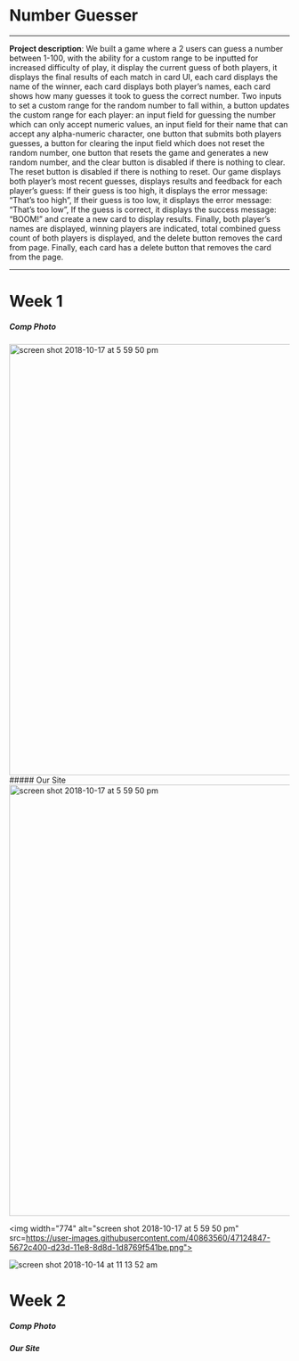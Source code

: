 
# Number Guesser
---
**Project description**: 
We built a game where a 2 users can guess a number between 1-100, with the ability for a custom range to be inputted for increased difficulty of play, it display the current guess of both players, it displays the final results of each match in card UI, each card displays the name of the winner, each card displays both player’s names, each card shows how many guesses it took to guess the correct number. Two inputs to set a custom range for the random number to fall within, a button updates the custom range for each player: an input field for guessing the number which can only accept numeric values, an input field for their name that can accept any alpha-numeric character, one button that submits both players guesses, a button for clearing the input field which does not reset the random number, one button that resets the game and generates a new random number, and the clear button is disabled if there is nothing to clear. The reset button is disabled if there is nothing to reset. Our game displays both player’s most recent guesses, displays results and feedback for each player’s guess: If their guess is too high, it displays the error message: “That’s too high”, If their guess is too low, it displays the error message: “That’s too low”, If the guess is correct, it displays the success message: “BOOM!” and create a new card to display results. Finally, both player’s names are displayed, winning players are indicated, total combined guess count of both players is displayed, and the delete button removes the card from page. Finally, each card has a delete button that removes the card from the page.

 ---
# Week 1
##### Comp Photo 
<img width="774" alt="screen shot 2018-10-17 at 5 59 50 pm" src="https://user-images.githubusercontent.com/40863560/47124836-46f37b00-d23d-11e8-9d4a-12a3845049f0.png">
##### Our Site

<img width="774" alt="screen shot 2018-10-17 at 5 59 50 pm" src="https://user-images.githubusercontent.com/40863560/47124841-4ce95c00-d23d-11e8-9a73-55a1e92028b0.png">

<img width="774" alt="screen shot 2018-10-17 at 5 59 50 pm" src=https://user-images.githubusercontent.com/40863560/47124847-5672c400-d23d-11e8-8d8d-1d8769f541be.png">

![screen shot 2018-10-14 at 11 13 52 am](https://user-images.githubusercontent.com/40863560/47124974-1b24c500-d23e-11e8-80e0-8347a2cda45d.png)

# Week 2 
##### Comp Photo 
<!-- ![photo of OG dog party](dog-partyOG.png) -->
##### Our Site
<!-- ![photo of my dog party](dog-party1.png) -->
